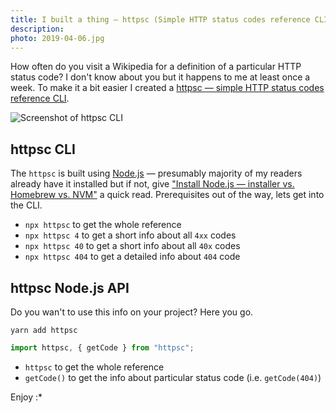 ```yaml
---
title: I built a thing — httpsc (Simple HTTP status codes reference CLI)
description: 
photo: 2019-04-06.jpg
---
```


How often do you visit a Wikipedia for a definition of a particular HTTP status code? I don't know about you but it happens to me at least once a week. To make it a bit easier I created a [httpsc — simple HTTP status codes reference CLI](https://www.npmjs.com/package/httpsc).

![Screenshot of httpsc CLI](/photos/2019-04-06-1.jpg)

## httpsc CLI

The `httpsc` is built using [Node.js](https://nodejs.org) — presumably majority of my readers already have it installed but if not, give ["Install Node.js — installer vs. Homebrew vs. NVM"](https://pawelgrzybek.com/install-nodejs-installer-vs-homebrew-vs-nvm/) a quick read. Prerequisites out of the way, lets get into the CLI.

- `npx httpsc` to get the whole reference
- `npx httpsc 4` to get a short info about all `4xx` codes
- `npx httpsc 40` to get a short info about all `40x` codes
- `npx httpsc 404` to get a detailed info about `404` code

## httpsc Node.js API

Do you wan't to use this info on your project? Here you go.

```
yarn add httpsc
```

```js
import httpsc, { getCode } from "httpsc";
```

- `httpsc` to get the whole reference
- `getCode()` to get the info about particular status code (i.e. `getCode(404)`)

Enjoy :*

